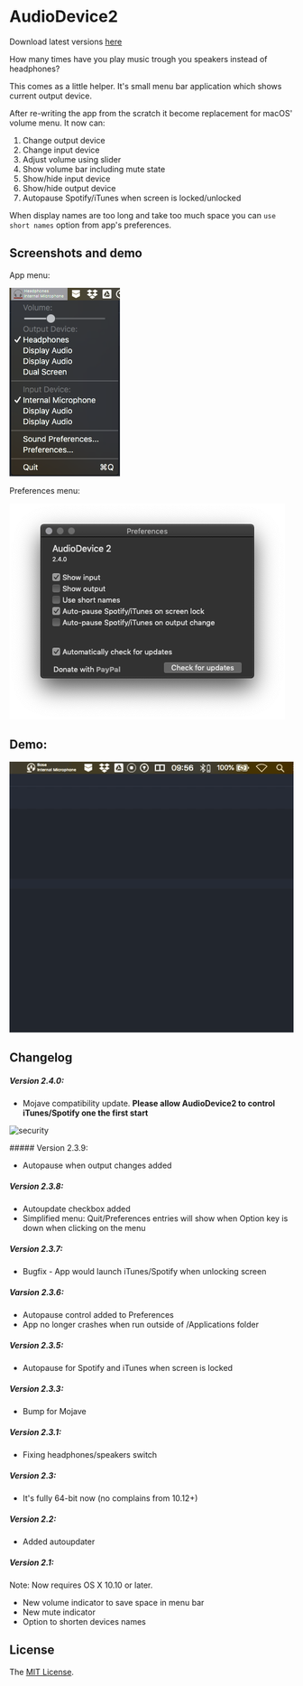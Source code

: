 # AudioDevice2

Download latest versions [here][download]

How many times have you play music trough you speakers instead of headphones?

This comes as a little helper. It's small menu bar application which shows current output device.

After re-writing the app from the scratch it become replacement for macOS' volume menu. It now can:

1. Change output device
2. Change input device
3. Adjust volume using slider
4. Show volume bar including mute state
5. Show/hide input device
6. Show/hide output device
7. Autopause Spotify/iTunes when screen is locked/unlocked

When display names are too long and take too much space you can `use short names` option from app's preferences.

## Screenshots and demo

App menu:

![menu]

Preferences menu:

![preferences]


## Demo:

![appdemo]

## Changelog

##### Version 2.4.0:

* Mojave compatibility update. **Please allow AudioDevice2 to control iTunes/Spotify one the first start**

![security]

##### Version 2.3.9:

* Autopause when output changes added

##### Version 2.3.8:

* Autoupdate checkbox added
* Simplified menu: Quit/Preferences entries will show when Option key is down when clicking on the menu

##### Version 2.3.7:

* Bugfix - App would launch iTunes/Spotify when unlocking screen

##### Varsion 2.3.6:

* Autopause control added to Preferences
* App no longer crashes when run outside of /Applications folder

##### Version 2.3.5:

* Autopause for Spotify and iTunes when screen is locked

##### Version 2.3.3:

* Bump for Mojave

##### Version 2.3.1:

* Fixing headphones/speakers switch

##### Version 2.3:

* It's fully 64-bit now (no complains from 10.12+)

##### Version 2.2:

* Added autoupdater

##### Version 2.1:

Note: Now requires OS X 10.10 or later.

* New volume indicator to save space in menu bar
* New mute indicator
* Option to shorten devices names

## License
The [MIT License](LICENSE).

[menu]: /images/menu.png
[preferences]: /images/preferences.png
[appdemo]: /images/appdemo.gif
[security]: /images/security.png
[download]: https://github.com/tbrek/AudioDevice2/releases/latest


